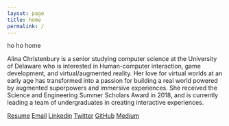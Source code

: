 ```yaml
---
layout: page
title: home
permalink: /
---
```


ho ho home

Alina Christenbury is a senior studying computer science at the University of Delaware who is interested in Human-computer interaction, game development, and virtual/augmented reality.
Her love for virtual worlds at an early age has transformed into a passion for building a real world powered by augmented superpowers and immersive experiences. She received the Science and Engineering Summer Scholars Award in 2018, and is currently leading a team of undergraduates in creating interactive experiences.

[Resume](assets/docs/christenbury-alina-resume.pdf)
[Email](mailto:alina.christenbury@gmail.com)
[Linkedin](https://www.linkedin.com/in/alinachristenbury/)
[Twitter](https://twitter.com/AlinaWithAFace)
[GitHub](https://github.com/AlinaWithAFace)
[Medium](https://medium.com/@AlinaWithAFace)